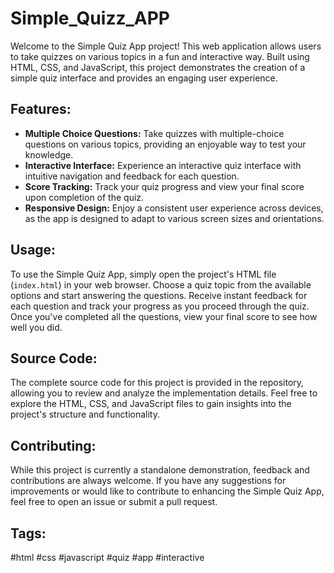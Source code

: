 # Simple_Quizz_APP

Welcome to the Simple Quiz App project! This web application allows users to take quizzes on various topics in a fun and interactive way. Built using HTML, CSS, and JavaScript, this project demonstrates the creation of a simple quiz interface and provides an engaging user experience.

## Features:

- **Multiple Choice Questions:** Take quizzes with multiple-choice questions on various topics, providing an enjoyable way to test your knowledge.
- **Interactive Interface:** Experience an interactive quiz interface with intuitive navigation and feedback for each question.
- **Score Tracking:** Track your quiz progress and view your final score upon completion of the quiz.
- **Responsive Design:** Enjoy a consistent user experience across devices, as the app is designed to adapt to various screen sizes and orientations.

## Usage:

To use the Simple Quiz App, simply open the project's HTML file (`index.html`) in your web browser. Choose a quiz topic from the available options and start answering the questions. Receive instant feedback for each question and track your progress as you proceed through the quiz. Once you've completed all the questions, view your final score to see how well you did.

## Source Code:

The complete source code for this project is provided in the repository, allowing you to review and analyze the implementation details. Feel free to explore the HTML, CSS, and JavaScript files to gain insights into the project's structure and functionality.

## Contributing:

While this project is currently a standalone demonstration, feedback and contributions are always welcome. If you have any suggestions for improvements or would like to contribute to enhancing the Simple Quiz App, feel free to open an issue or submit a pull request.

## Tags:

#html #css #javascript #quiz #app #interactive
